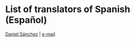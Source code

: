 # List of translators of Spanish (Español)
[Daniel Sánchez](https://github.com/dxsanch) | [e-mail](mailto:matraz6@hotmail.com)
